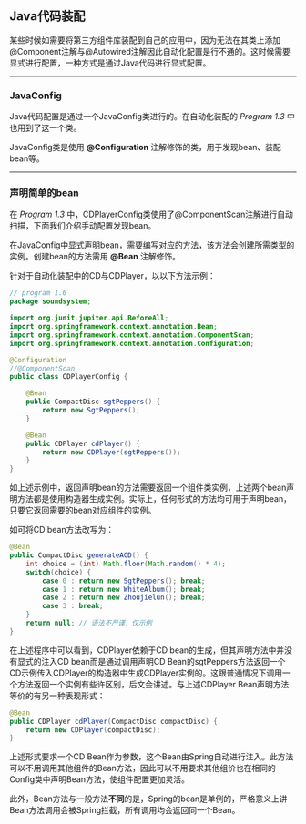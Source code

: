 ## Java代码装配  

某些时候如需要将第三方组件库装配到自己的应用中，因为无法在其类上添加@Component注解与@Autowired注解因此自动化配置是行不通的。这时候需要显式进行配置，一种方式是通过Java代码进行显式配置。  

---

### JavaConfig  

Java代码配置是通过一个JavaConfig类进行的。在自动化装配的 *Program 1.3* 中也用到了这一个类。  

JavaConfig类是使用 **@Configuration** 注解修饰的类，用于发现bean、装配bean等。  

---

### 声明简单的bean  

在 *Program 1.3* 中，CDPlayerConfig类使用了@ComponentScan注解进行自动扫描，下面我们介绍手动配置发现bean。  

在JavaConfig中显式声明bean，需要编写对应的方法，该方法会创建所需类型的实例。创建bean的方法需用 **@Bean** 注解修饰。  

针对于自动化装配中的CD与CDPlayer，以以下方法示例：  

```java
// program 1.6
package soundsystem;

import org.junit.jupiter.api.BeforeAll;
import org.springframework.context.annotation.Bean;
import org.springframework.context.annotation.ComponentScan;
import org.springframework.context.annotation.Configuration;

@Configuration
//@ComponentScan
public class CDPlayerConfig {

    @Bean
    public CompactDisc sgtPeppers() {
        return new SgtPeppers();
    }

    @Bean
    public CDPlayer cdPlayer() {
        return new CDPlayer(sgtPeppers());
    }
}

```

如上述示例中，返回声明bean的方法需要返回一个组件类实例，上述两个bean声明方法都是使用构造器生成实例。实际上，任何形式的方法均可用于声明bean，只要它返回需要的bean对应组件的实例。  

如可将CD bean方法改写为：  

```java
@Bean 
public CompactDisc generateACD() {
    int choice = (int) Math.floor(Math.random() * 4);
    switch(choice) {
        case 0 : return new SgtPeppers(); break;
        case 1 : return new WhiteAlbum(); break;
        case 2 : return new Zhoujielun(); break;
        case 3 : break;
    }
    return null; // 语法不严谨，仅示例
}
```

在上述程序中可以看到，CDPlayer依赖于CD bean的生成，但其声明方法中并没有显式的注入CD bean而是通过调用声明CD Bean的sgtPeppers方法返回一个CD示例传入CDPlayer的构造器中生成CDPlayer实例的。这跟普通情况下调用一个方法返回一个实例有些许区别，后文会讲述。与上述CDPlayer Bean声明方法等价的有另一种表现形式：  

```java 
@Bean 
public CDPlayer cdPlayer(CompactDisc compactDisc) {
    return new CDPlayer(compactDisc); 
}
```

上述形式要求一个CD Bean作为参数，这个Bean由Spring自动进行注入。此方法可以不用调用其他组件的Bean方法，因此可以不用要求其他组价也在相同的Config类中声明Bean方法，使组件配置更加灵活。  

此外，Bean方法与一般方法**不同**的是，Spring的bean是单例的，严格意义上讲Bean方法调用会被Spring拦截，所有调用均会返回同一个Bean。